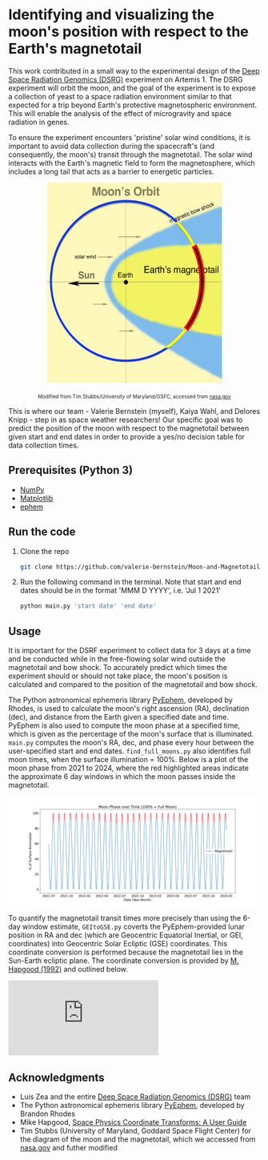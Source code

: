 # Identifying and visualizing the moon's position with respect to the Earth's magnetotail

This work contributed in a small way to the experimental design of the [Deep Space Radiation Genomics (DSRG)](https://www.colorado.edu/faculty/zea-luis/deep-space-radiation-genomics-dsrg-artemis-1) experiment on Artemis 1. The DSRG experiment will orbit the moon, and the goal of the experiment is to expose a collection of yeast to a space radiation environment similar to that expected for a trip beyond Earth's protective magnetospheric environment. This will enable the analysis of the effect of microgravity and space radiation in genes.

To ensure the experiment encounters 'pristine' solar wind conditions, it is important to avoid data collection during the spacecraft's (and consequently, the moon's) transit through the magnetotail. The solar wind interacts with the Earth's magnetic field to form the magnetosphere, which includes a long tail that acts as a barrier to energetic particles.

<p align="center">
  <img width="350" height="400" src="/images/moon_orbit_graphic.png" alt="Moon Orbit Diagram">
</p>

<p align="center"><font size="1">Modified from Tim Stubbs/University of Maryland/GSFC, accessed from <a href="https://www.nasa.gov/topics/moonmars/features/magnetotail_080416.html">nasa.gov</a></font></p>


This is where our team - Valerie Bernstein (myself), Kaiya Wahl, and Delores Knipp - step in as space weather researchers! Our specific goal was to predict the position of the moon with respect to the magnetotail between given start and end dates in order to provide a yes/no decision table for data collection times.

## Prerequisites (Python 3)
* [NumPy](https://numpy.org/install/)
* [Matplotlib](https://matplotlib.org/stable/users/installing.html)
* [ephem](https://pypi.org/project/ephem/)

## Run the code
1. Clone the repo
   ```sh
   git clone https://github.com/valerie-bernstein/Moon-and-Magnetotail.git
   ```
2. Run the following command in the terminal. Note that start and end dates should be in the format 'MMM D YYYY', i.e. 'Jul 1 2021'
   ```sh
   python main.py 'start date' 'end date' 
   ```

## Usage

It is important for the DSRF experiment to collect data for 3 days at a time and be conducted while in the free-flowing solar wind outside the magnetotail and bow shock. To accurately predict which times the experiment should or should not take place, the moon's position is calculated and compared to the position of the magnetotail and bow shock.

The Python astronomical ephemeris library [PyEphem](https://pypi.org/project/ephem/), developed by Rhodes, is used to calculate the moon's right ascension (RA), declination (dec), and distance from the Earth given a specified date and time. PyEphem is also used to compute the moon phase at a specified time, which is given as the percentage of the moon's surface that is illuminated. `main.py` computes the moon's RA, dec, and phase every hour between the user-specified start and end dates. `find_full_moons.py` also identifies full moon times, when the surface illumination = 100%. Below is a plot of the moon phase from 2021 to 2024, where the red highlighted areas indicate the approximate 6 day windows in which the moon passes inside the magnetotail.

![alt text](images/moon_phase_plot.png)

To quantify the magnetotail transit times more precisely than using the 6-day window estimate, `GEItoGSE.py` coverts the PyEphem-provided lunar position in RA and dec (which are Geocentric Equatorial Inertial, or GEI, coordinates) into Geocentric Solar Ecliptic (GSE) coordinates. This coordinate conversion is performed because the magnetotail lies in the Sun-Earth ecliptic plane. The coordinate conversion is provided by [M. Hapgood (1992)](https://www.sciencedirect.com/science/article/pii/003206339290012D) and outlined below.

![equation](https://latex.codecogs.com/gif.latex?%5Cbegin%7Bbmatrix%7D%20x%5C%5C%20y%5C%5C%20z%20%5Cend%7Bbmatrix%7D_%7BGSE%7D%20%3D%20%5Cmathbf%7BT%7D%20%5Cbegin%7Bbmatrix%7D%20x%5C%5C%20y%5C%5C%20z%20%5Cend%7Bbmatrix%7D_%7BGEI%7D)

## Acknowledgments
* Luis Zea and the entire [Deep Space Radiation Genomics (DSRG)](https://www.colorado.edu/faculty/zea-luis/deep-space-radiation-genomics-dsrg-artemis-1) team
* The Python astronomical ephemeris library [PyEphem](https://pypi.org/project/ephem/), developed by Brandon Rhodes
* Mike Hapgood, [Space Physics Coordinate Transforms: A User Guide](https://www.sciencedirect.com/science/article/pii/003206339290012D)
* Tim Stubbs (University of Maryland, Goddard Space Flight Center) for the diagram of the moon and the magnetotail, which we accessed from [nasa.gov](https://www.nasa.gov/topics/moonmars/features/magnetotail_080416.html) and futher modified